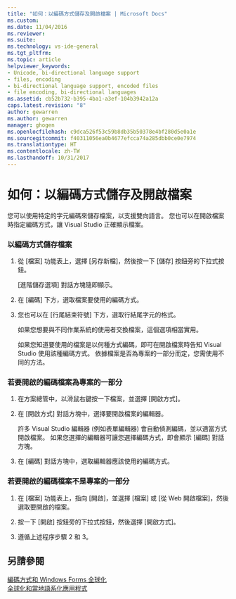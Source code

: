 ```yaml
---
title: "如何：以編碼方式儲存及開啟檔案 | Microsoft Docs"
ms.custom: 
ms.date: 11/04/2016
ms.reviewer: 
ms.suite: 
ms.technology: vs-ide-general
ms.tgt_pltfrm: 
ms.topic: article
helpviewer_keywords:
- Unicode, bi-directional language support
- files, encoding
- bi-directional language support, encoded files
- file encoding, bi-directional languages
ms.assetid: cb52b732-b395-4ba1-a3ef-104b3942a12a
caps.latest.revision: "8"
author: gewarren
ms.author: gewarren
manager: ghogen
ms.openlocfilehash: c9dca526f53c59b8db35b50378e4bf280d5e0a1e
ms.sourcegitcommit: f40311056ea0b4677efcca74a285dbb0ce0e7974
ms.translationtype: HT
ms.contentlocale: zh-TW
ms.lasthandoff: 10/31/2017
---
```

# <a name="how-to-save-and-open-files-with-encoding"></a>如何：以編碼方式儲存及開啟檔案
您可以使用特定的字元編碼來儲存檔案，以支援雙向語言。 您也可以在開啟檔案時指定編碼方式，讓 Visual Studio 正確顯示檔案。  
  
### <a name="to-save-a-file-with-encoding"></a>以編碼方式儲存檔案  
  
1.  從 [檔案] 功能表上，選擇 [另存新檔]，然後按一下 [儲存] 按鈕旁的下拉式按鈕。  
  
     [進階儲存選項] 對話方塊隨即顯示。  
  
2.  在 [編碼] 下方，選取檔案要使用的編碼方式。  
  
3.  您也可以在 [行尾結束符號] 下方，選取行結尾字元的格式。  
  
     如果您想要與不同作業系統的使用者交換檔案，這個選項相當實用。  
  
     如果您知道要使用的檔案是以何種方式編碼，即可在開啟檔案時告知 Visual Studio 使用該種編碼方式。 依據檔案是否為專案的一部分而定，您需使用不同的方法。  
  
### <a name="to-open-an-encoded-file-that-is-part-of-a-project"></a>若要開啟的編碼檔案為專案的一部分  
  
1.  在方案總管中，以滑鼠右鍵按一下檔案，並選擇 [開啟方式]。  
  
2.  在 [開啟方式] 對話方塊中，選擇要開啟檔案的編輯器。  
  
     許多 Visual Studio 編輯器 (例如表單編輯器) 會自動偵測編碼，並以適當方式開啟檔案。 如果您選擇的編輯器可讓您選擇編碼方式，即會顯示 [編碼] 對話方塊。  
  
3.  在 [編碼] 對話方塊中，選取編輯器應該使用的編碼方式。  
  
### <a name="to-open-an-encoded-file-that-is-not-part-of-a-project"></a>若要開啟的編碼檔案不是專案的一部分  
  
1.  在 [檔案] 功能表上，指向 [開啟]，並選擇 [檔案] 或 [從 Web 開啟檔案]，然後選取要開啟的檔案。  
  
2.  按一下 [開啟] 按鈕旁的下拉式按鈕，然後選擇 [開啟方式]。  
  
3.  遵循上述程序步驟 2 和 3。  
  
## <a name="see-also"></a>另請參閱  
 [編碼方式和 Windows Forms 全球化](/dotnet/framework/winforms/advanced/encoding-and-windows-forms-globalization)   
 [全球化和當地語系化應用程式](../ide/globalizing-and-localizing-applications.md)